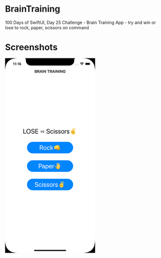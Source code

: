 # BrainTraining
100 Days of SwiftUI, Day 25 Challenge - Brain Training App - try and win or lose to rock, paper, scissors on command

# Screenshots
![ScreenshotDay31](<https://github.com/clearlynow/BrainTraining/blob/main/braintraining.gif>)

